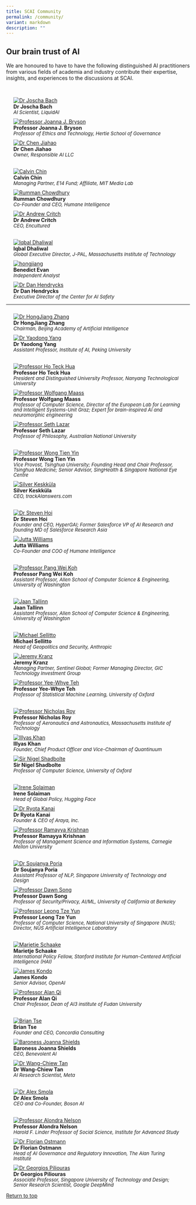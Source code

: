 ```yaml
---
title: SCAI Community
permalink: /community/
variant: markdown
description: ""
---
```

## Our brain trust of AI

We are honoured to have to have the following distinguished AI practitioners from various fields of academia and industry contribute their expertise, insights, and experiences to the discussions at SCAI.


<div class="row" style="padding: 20px 0px 0px 0px;">
	
<div class="col" style="padding: 10px 20px 0px 20px;"><a href="/profiles/joscha-bach/">
	<img src="/images/People/joscha_bach.jpeg" alt="Dr Joscha Bach"></a><br><strong>Dr Joscha Bach</strong><br><span style="font-size:13px; line-height:14px"><em>AI Scientist, LiquidAI</em></span><br></div>

<div class="col" style="padding: 10px 20px 0px 20px;"><a href="/profiles/joanna-bryson/">
	<img src="/images/People/joanna_bryson.jpeg" alt="Professor Joanna J. Bryson"></a><br><strong>Professor Joanna J. Bryson</strong><br><span style="font-size:13px; line-height:14px"><em>Professor of Ethics and Technology, Hertie School of Governance</em></span><br></div>

<div class="col" style="padding: 10px 20px 0px 20px;"><a href="/profiles/chen-jiahao/">
	<img src="/images/People/chen_jiahao.jpeg" alt="Dr Chen Jiahao"></a><br><strong>Dr Chen Jiahao</strong><br><span style="font-size:13px; line-height:14px"><em>Owner, Responsible AI LLC</em></span><br></div>	
	
</div>

<div class="row" style="padding: 20px 0px 0px 0px;">

<div class="col" style="padding: 10px 20px 0px 20px;"><a href="/profiles/calvin-chin/">
	<img src="/images/People/calvin_chin.jpeg" alt="Calvin Chin"></a><br><strong>Calvin Chin</strong><br><span style="font-size:13px; line-height:14px"><em>Managing Partner, E14 Fund;  Affiliate, MIT Media Lab</em></span><br></div>

<div class="col" style="padding: 10px 20px 0px 20px;"><a href="/profiles/rumman-chowdhury/">
	<img src="/images/People/rumman_chowdhury.jpeg" alt="Rumman Chowdhury"></a><br><strong>Rumman Chowdhury</strong><br><span style="font-size:13px; line-height:14px"><em>Co-Founder and CEO, Humane Intelligence</em></span><br></div>

<div class="col" style="padding: 10px 20px 0px 20px;"><a href="/profiles/andrew-critch/">
	<img src="/images/People/andrew_critch.jpeg" alt="Dr Andrew Critch"></a><br><strong>Dr Andrew Critch</strong><br><span style="font-size:13px; line-height:14px"><em>CEO, Encultured</em></span><br></div>	
</div>

<div class="row" style="padding: 20px 0px 0px 0px;">

<div class="col" style="padding: 10px 20px 0px 20px;"><a href="/profiles/iqbal-dhaliwal/">
	<img src="/images/People/iqbal_dhaliwal.jpeg" alt="Iqbal Dhaliwal"></a><br><strong>Iqbal Dhaliwal</strong><br><span style="font-size:13px; line-height:14px"><em>Global Executive Director, J-PAL, Massachusetts Institute of Technology</em></span><br></div>
	
<div class="col" style="padding: 10px 20px 0px 20px;"><a href="/profiles/benedict-evan/">
	<img src="/images/People/benedict_evan.jpeg" alt="hongjiang"></a><br><strong>Benedict Evan</strong><br><span style="font-size:13px; line-height:14px"><em>Independent Analyst</em></span><br></div>
	
<div class="col" style="padding: 10px 20px 0px 20px;"><a href="/profiles/dan-hendrycks/">
	<img src="/images/People/dan_hendrycks.jpeg" alt="Dr Dan Hendrycks"></a><br><strong>Dr Dan Hendrycks</strong><br><span style="font-size:13px; line-height:14px"><em>Executive Director of the Center for AI Safety</em></span><br></div>
	
</div>


	
----
	
<div class="col" style="padding: 10px 20px 0px 20px;"><a href="/profiles/hongjiang-zhang/">
	<img src="/images/People/hongjiang_zhang.jpeg" alt="Dr HongJiang Zhang"></a><br><strong>Dr HongJiang Zhang</strong><br><span style="font-size:13px; line-height:14px"><em>Chairman, Beijing Academy of Artificial Intelligence</em></span><br></div>


	
<div class="col" style="padding: 10px 20px 0px 20px;"><a href="/profiles/yaodong-yang/">
	<img src="/images/People/yaodong_yang.jpeg" alt="Dr Yaodong Yang"></a><br><strong>Dr Yaodong Yang</strong><br><span style="font-size:13px; line-height:14px"><em>Assistant Professor, Institute of AI, Peking University</em></span><br></div>
	


<div class="row" style="padding: 20px 0px 0px 0px;">
	
<div class="col" style="padding: 10px 20px 0px 20px;"><a href="/profiles/ho-teck-hua/">
	<img src="/images/People/ho_teck_hua.jpeg" alt="Professor Ho Teck Hua"></a><br><strong>Professor Ho Teck Hua</strong><br><span style="font-size:13px; line-height:14px"><em>President and Distinguished University Professor, Nanyang Technological University</em></span><br></div>

<div class="col" style="padding: 10px 20px 0px 20px;"><a href="/profiles/wolfgang-maass/">
	<img src="/images/People/wolfgang_maass.jpeg" alt="Professor Wolfgang Maass"></a><br><strong>Professor Wolfgang Maass</strong><br><span style="font-size:13px; line-height:14px"><em>Professor of Computer Science, Director of the European Lab for Learning and Intelligent Systems-Unit Graz; Expert for brain-inspired AI and neuromorphic engineering</em></span><br></div>
	
<div class="col" style="padding: 10px 20px 0px 20px;"><a href="/profiles/seth-lazar/">
	<img src="/images/People/seth_lazar.jpeg" alt="Professor Seth Lazar"></a><br><strong>Professor Seth Lazar</strong><br><span style="font-size:13px; line-height:14px"><em>Professor of Philosophy, Australian National University</em></span><br></div>
	
</div>

<div class="row" style="padding: 20px 0px 0px 0px;">
	
<div class="col" style="padding: 10px 20px 0px 20px;"><a href="/profiles/wong-tien-yin/">
	<img src="/images/People/wong_tien_yin.jpeg" alt="Professor Wong Tien Yin"></a><br><strong>Professor Wong Tien Yin</strong><br><span style="font-size:13px; line-height:14px"><em>Vice Provost, Tsinghua University; Founding Head and Chair Professor, Tsinghua Medicine; Senior Advisor, SingHealth &amp; Singapore National Eye Centre</em></span><br></div>


	
<div class="col" style="padding: 10px 20px 0px 20px;"><a href="/profiles/silver-keskkula/">
	<img src="/images/People/silver_keskkula.jpeg" alt="Silver Keskküla"></a><br><strong>Silver Keskküla</strong><br><span style="font-size:13px; line-height:14px"><em>CEO, trackAIanswers.com</em></span><br></div>
	
</div>

<div class="row" style="padding: 20px 0px 0px 0px;">
	
<div class="col" style="padding: 10px 20px 0px 20px;"><a href="/profiles/steven-hoi/">
	<img src="/images/People/steven_hoi.jpeg" alt="Dr Steven Hoi"></a><br><strong>Dr Steven Hoi</strong><br><span style="font-size:13px; line-height:14px"><em>Founder and CEO, HyperGAI; Former Salesforce VP of AI Research and founding MD of Salesforce Research Asia</em></span><br></div>


	
<div class="col" style="padding: 10px 20px 0px 20px;"><a href="/profiles/jutta-williams/">
	<img src="/images/People/jutta_williams.jpeg" alt="Jutta Williams"></a><br><strong>Jutta Williams</strong><br><span style="font-size:13px; line-height:14px"><em>Co-Founder and COO of Humane Intelligence</em></span><br></div>
	
</div>

<div class="row" style="padding: 20px 0px 0px 0px;">
	



	
<div class="col" style="padding: 10px 20px 0px 20px;"><a href="/profiles/pang-wei-koh/">
	<img src="/images/People/pang_wei_koh.jpeg" alt="Professor Pang Wei Koh"></a><br><strong>Professor Pang Wei Koh</strong><br><span style="font-size:13px; line-height:14px"><em>Assistant Professor, Allen School of Computer Science &amp; Engineering, University of Washington</em></span><br></div>
	
</div>

<div class="row" style="padding: 20px 0px 0px 0px;">
	



	
<div class="col" style="padding: 10px 20px 0px 20px;"><a href="/profiles/jaan-tallinn/">
	<img src="/images/People/jaan_tallinn.jpeg" alt="Jaan Tallinn"></a><br><strong>Jaan Tallinn</strong><br><span style="font-size:13px; line-height:14px"><em>Assistant Professor, Allen School of Computer Science &amp; Engineering, University of Washington</em></span><br></div>
	
</div>

<div class="row" style="padding: 20px 0px 0px 0px;">
	
<div class="col" style="padding: 10px 20px 0px 20px;"><a href="/profiles/michael-sellitto/">
	<img src="/images/People/michael_sellitto.jpeg" alt="Michael Sellitto"></a><br><strong>Michael Sellitto</strong><br><span style="font-size:13px; line-height:14px"><em>Head of Geopolitics and Security, Anthropic</em></span><br></div>

<div class="col" style="padding: 10px 20px 0px 20px;"><a href="/profiles/jeremy-kranz/">
	<img src="/images/People/jeremy_kranz.jpeg" alt="Jeremy Kranz"></a><br><strong>Jeremy Kranz</strong><br><span style="font-size:13px; line-height:14px"><em>Managing Partner, Sentinel Global; Former Managing Director, GIC Technology Investment Group</em></span><br></div>
	
<div class="col" style="padding: 10px 20px 0px 20px;"><a href="/profiles/yee-whye-teh/">
	<img src="/images/People/yee_whye_teh.jpeg" alt="Professor Yee-Whye Teh"></a><br><strong>Professor Yee-Whye Teh</strong><br><span style="font-size:13px; line-height:14px"><em>Professor of Statistical Machine Learning, University of Oxford</em></span><br></div>
	
</div>

<div class="row" style="padding: 20px 0px 0px 0px;">
	
<div class="col" style="padding: 10px 20px 0px 20px;"><a href="/profiles/nicholas-roy/">
	<img src="/images/People/nicholas_roy.jpeg" alt="Professor Nicholas Roy"></a><br><strong>Professor Nicholas Roy</strong><br><span style="font-size:13px; line-height:14px"><em>Professor of Aeronautics and Astronautics, Massachusetts Institute of Technology</em></span><br></div>
	
<div class="col" style="padding: 10px 20px 0px 20px;"><a href="/profiles/illyas-khan/">
	<img src="/images/People/illyas_khan.jpeg" alt="Illyas Khan"></a><br><strong>Illyas Khan</strong><br><span style="font-size:13px; line-height:14px"><em>Founder, Chief Product Officer and Vice-Chairman of Quantinuum</em></span><br></div>
	
<div class="col" style="padding: 10px 20px 0px 20px;"><a href="/profiles/nigel-shadbolt/">
	<img src="/images/People/nigel_shadbolt.jpeg" alt="Sir Nigel Shadbolte"></a><br><strong>Sir Nigel Shadbolte</strong><br><span style="font-size:13px; line-height:14px"><em>Professor of Computer Science, University of Oxford</em></span><br></div>
	
</div>

<div class="row" style="padding: 20px 0px 0px 0px;">
	
<div class="col" style="padding: 10px 20px 0px 20px;"><a href="/profiles/irene-solaiman/">
	<img src="/images/People/irene_solaiman.jpeg" alt="Irene Solaiman"></a><br><strong>Irene Solaiman</strong><br><span style="font-size:13px; line-height:14px"><em>Head of Global Policy, Hugging Face</em></span><br></div>
	
<div class="col" style="padding: 10px 20px 0px 20px;"><a href="/profiles/ryota-kanai/">
	<img src="/images/People/ryota_kanai.jpeg" alt="Dr Ryota Kanai"></a><br><strong>Dr Ryota Kanai</strong><br><span style="font-size:13px; line-height:14px"><em>Founder &amp; CEO of Araya, Inc.</em></span><br></div>
	
<div class="col" style="padding: 10px 20px 0px 20px;"><a href="/profiles/ramayya-krishnan/">
	<img src="/images/People/ramayya_krishnan.jpeg" alt="Professor Ramayya Krishnan"></a><br><strong>Professor Ramayya Krishnan</strong><br><span style="font-size:13px; line-height:14px"><em>Professor of Management Science and Information Systems, Carnegie Mellon University</em></span><br></div>
	
</div>

<div class="row" style="padding: 20px 0px 0px 0px;">
	
<div class="col" style="padding: 10px 20px 0px 20px;"><a href="/profiles/soujanya-poria/">
	<img src="/images/People/soujanya_poria.jpeg" alt="Dr Soujanya Poria"></a><br><strong>Dr Soujanya Poria</strong><br><span style="font-size:13px; line-height:14px"><em>Assistant Professor of NLP, Singapore University of Technology and Design</em></span><br></div>
	
<div class="col" style="padding: 10px 20px 0px 20px;"><a href="/profiles/dawn-song/">
	<img src="/images/People/dawn_song.jpeg" alt="Professor Dawn Song"></a><br><strong>Professor Dawn Song</strong><br><span style="font-size:13px; line-height:14px"><em>Professor of Security/Privacy, AI/ML, University of California at Berkeley</em></span><br></div>
	
<div class="col" style="padding: 10px 20px 0px 20px;"><a href="/profiles/leong-tze-yun/">
	<img src="/images/People/leong_tze_yun.jpeg" alt="Professor Leong Tze Yun"></a><br><strong>Professor Leong Tze Yun</strong><br><span style="font-size:13px; line-height:14px"><em>Professor of Computer Science, National University of Singapore (NUS); Director, NUS Artificial Intelligence Laboratory
</em></span><br></div>
	
</div>

<div class="row" style="padding: 20px 0px 0px 0px;">
	
<div class="col" style="padding: 10px 20px 0px 20px;"><a href="/profiles/marietje-schaake/">
	<img src="/images/People/marietje_schaake.jpeg" alt="Marietje Schaake"></a><br><strong>Marietje Schaake</strong><br><span style="font-size:13px; line-height:14px"><em>International Policy Fellow, Stanford Institute for Human-Centered Artificial Intelligence (HAI)</em></span><br></div>
	
<div class="col" style="padding: 10px 20px 0px 20px;"><a href="/profiles/james-kondo/">
	<img src="/images/People/james_kondo.jpeg" alt="James Kondo"></a><br><strong>James Kondo</strong><br><span style="font-size:13px; line-height:14px"><em>Senior Advisor, OpenAI</em></span><br></div>

<div class="col" style="padding: 10px 20px 0px 20px;"><a href="/profiles/alan-qi/">
	<img src="/images/People/alan_qi.jpeg" alt="Professor Alan Qi"></a><br><strong>Professor Alan Qi</strong><br><span style="font-size:13px; line-height:14px"><em>Chair Professor, Dean of AI3 institute of Fudan University</em></span><br></div>
	
</div>

<div class="row" style="padding: 20px 0px 0px 0px;">
	
<div class="col" style="padding: 10px 20px 0px 20px;"><a href="/profiles/brian-tse/">
	<img src="/images/People/brian_tse.jpeg" alt="Brian Tse"></a><br><strong>Brian Tse</strong><br><span style="font-size:13px; line-height:14px"><em>Founder and CEO, Concordia Consulting</em></span><br></div>
	
<div class="col" style="padding: 10px 20px 0px 20px;"><a href="/profiles/baroness-joanna-shields/">
	<img src="/images/People/baroness_joanna_shields.jpeg" alt="Baroness Joanna Shields"></a><br><strong>Baroness Joanna Shields</strong><br><span style="font-size:13px; line-height:14px"><em>CEO, Benevolent AI</em></span><br></div>

<div class="col" style="padding: 10px 20px 0px 20px;"><a href="/profiles/wang-chiew-tan/">
	<img src="/images/People/wang_chiew_tan.jpeg" alt="Dr Wang-Chiew Tan"></a><br><strong>Dr Wang-Chiew Tan</strong><br><span style="font-size:13px; line-height:14px"><em>AI Research Scientist, Meta</em></span><br></div>	

</div>

<div class="row" style="padding: 20px 0px 0px 0px;">
	
<div class="col" style="padding: 10px 20px 0px 20px;"><a href="/profiles/alex-smola/">
	<img src="/images/People/alex_smola.jpeg" alt="Dr Alex Smola"></a><br><strong>Dr Alex Smola</strong><br><span style="font-size:13px; line-height:14px"><em>CEO and Co-Founder, Boson AI</em></span><br></div>

	


	
</div>

<div class="row" style="padding: 20px 0px 0px 0px;">
	
<div class="col" style="padding: 10px 20px 0px 20px;"><a href="/profiles/alondra-nelson/">
	<img src="/images/People/alondra_nelson.jpeg" alt="Professor Alondra Nelson"></a><br><strong>Professor Alondra Nelson</strong><br><span style="font-size:13px; line-height:14px"><em>Harold F. Linder Professor of Social Science, Institute for Advanced Study</em></span><br></div>

<div class="col" style="padding: 10px 20px 0px 20px;"><a href="/profiles/florian-ostmann/">
	<img src="/images/People/florian_ostmann.jpeg" alt="Dr Florian Ostmann"></a><br><strong>Dr Florian Ostmann</strong><br><span style="font-size:13px; line-height:14px"><em>Head of AI Governance and Regulatory Innovation, The Alan Turing Institute</em></span><br></div>	

<div class="col" style="padding: 10px 20px 0px 20px;"><a href="/profiles/georgios-piliouras/">
	<img src="/images/People/georgios_piliouras.jpeg" alt="Dr Georgios Piliouras"></a><br><strong>Dr Georgios Piliouras</strong><br><span style="font-size:13px; line-height:14px"><em>Associate Professor, Singapore University of Technology and Design; Senior Research Scientist, Google DeepMind</em></span><br></div>	

</div>

[Return to top](/community/#our-brain-trust-of-ai)